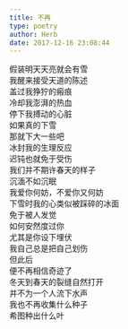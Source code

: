 ```yaml
---  
title: 不再  
type: poetry  
author: Herb  
date: 2017-12-16 23:08:44    
---  
```

假装明天天亮就会有雪  
我醒来接受天道的陈述  
盖过我狰狞的瘢痕  
冷却我澎湃的热血  
停下我搏动的心脏    
如果真的下雪  
那就下大一些吧  
冰封我的生理反应  
迟钝也就免于受伤  
我们并不期许春天的样子    
沉湎不如沉眠  
我爱你何妨，不爱你又何妨  
下雪时我的心类似被踩碎的冰面  
免于被人发觉  
如何安然度过你  
尤其是你设下埋伏  
我自己总是把自己划伤    
但此后  
便不再相信奇迹了  
冬天到春天的裂缝自然打开  
并不为一个人流下水声  
我也不再收集什么种子  
希图种出什么叶